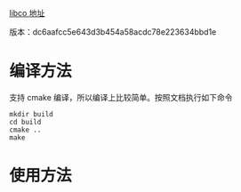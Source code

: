 [libco 地址][1]

版本：dc6aafcc5e643d3b454a58acdc78e223634bbd1e



# 编译方法



支持 cmake 编译，所以编译上比较简单。按照文档执行如下命令

```
mkdir build
cd build
cmake ..
make
```





# 使用方法





[1]: https://github.com/Tencent/libco	"libco github"

